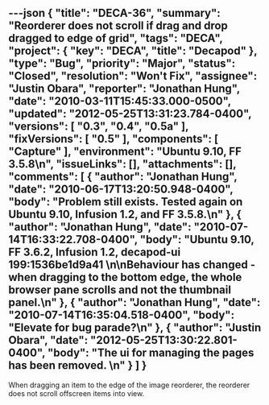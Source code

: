 ---json
{
  "title": "DECA-36",
  "summary": "Reorderer does not scroll if drag and drop dragged to edge of grid",
  "tags": "DECA",
  "project": {
    "key": "DECA",
    "title": "Decapod"
  },
  "type": "Bug",
  "priority": "Major",
  "status": "Closed",
  "resolution": "Won't Fix",
  "assignee": "Justin Obara",
  "reporter": "Jonathan Hung",
  "date": "2010-03-11T15:45:33.000-0500",
  "updated": "2012-05-25T13:31:23.784-0400",
  "versions": [
    "0.3",
    "0.4",
    "0.5a"
  ],
  "fixVersions": [
    "0.5"
  ],
  "components": [
    "Capture"
  ],
  "environment": "Ubuntu 9.10, FF 3.5.8\n",
  "issueLinks": [],
  "attachments": [],
  "comments": [
    {
      "author": "Jonathan Hung",
      "date": "2010-06-17T13:20:50.948-0400",
      "body": "Problem still exists. Tested again on Ubuntu 9.10, Infusion 1.2, and FF 3.5.8.\n"
    },
    {
      "author": "Jonathan Hung",
      "date": "2010-07-14T16:33:22.708-0400",
      "body": "Ubuntu 9.10, FF 3.6.2, Infusion 1.2, decapod-ui 199:1536be1d9a41&#x20;\n\nBehaviour has changed - when dragging to the bottom edge, the whole browser pane scrolls and not the thumbnail panel.\n"
    },
    {
      "author": "Jonathan Hung",
      "date": "2010-07-14T16:35:04.518-0400",
      "body": "Elevate for bug parade?\n"
    },
    {
      "author": "Justin Obara",
      "date": "2012-05-25T13:30:22.801-0400",
      "body": "The ui for managing the pages has been removed.&#x20;\n"
    }
  ]
}
---
When dragging an item to the edge of the image reorderer, the reorderer does not scroll offscreen items into view.

        